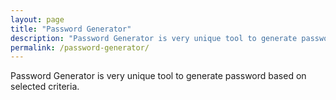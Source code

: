 ```yaml
---
layout: page
title: "Password Generator"
description: "Password Generator is very unique tool to generate password based on selected criteria."
permalink: /password-generator/
---
```


Password Generator is very unique tool to generate password based on selected criteria.
